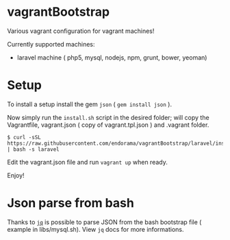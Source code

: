 vagrantBootstrap
================

Various vagrant configuration for vagrant machines!

Currently supported machines:
- laravel machine ( php5, mysql, nodejs, npm, grunt, bower, yeoman)

# Setup

To install a setup install the gem `json` ( `gem install json` ).

Now simply run the `install.sh` script in the desired folder; will copy the
Vagrantfile, vagrant.json ( copy of vagrant.tpl.json ) and .vagrant folder.

```
$ curl -sSL https://raw.githubusercontent.com/endorama/vagrantBootstrap/laravel/install.sh | bash -s laravel
```

Edit the vagrant.json file and run `vagrant up` when ready.

Enjoy!

# Json parse from bash

Thanks to [`jq`](http://stedolan.github.io/jq/) is possible to parse JSON from the bash bootstrap file ( example in libs/mysql.sh). View `jq` docs for more informations.
